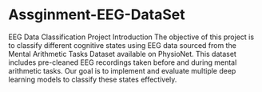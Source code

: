# Assginment-EEG-DataSet
EEG Data Classification Project
Introduction
The objective of this project is to classify different cognitive states using EEG data sourced from the Mental Arithmetic Tasks Dataset available on PhysioNet. This dataset includes pre-cleaned EEG recordings taken before and during mental arithmetic tasks. Our goal is to implement and evaluate multiple deep learning models to classify these states effectively.


